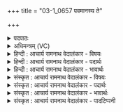+++
title = "03-1_0657 पवमानस्य ते"

+++
<details><summary>पदपाठः</summary>

प꣡व꣢꣯मानस्य। ते꣣। कवे। वा꣡जि꣢꣯न्। स꣡र्गाः꣢꣯। अ꣣सृक्षत। अ꣡र्व꣢꣯न्तः। न। श्र꣣वस्य꣡वः꣢। ६५७।
</details>

<details><summary>अधिमन्त्रम् (VC)</summary>

- पवमानः सोमः
- शतं वैखानसः
- गायत्री
- षड्जः
</details>

<details><summary>हिन्दी : आचार्य रामनाथ वेदालंकार - विषयः</summary>

प्रथम मन्त्र में परमात्मा-रूप सोम की रसधाराओं का वर्णन है।
</details>

<details><summary>हिन्दी : आचार्य रामनाथ वेदालंकार - पदार्थः</summary>

पदार्थान्वयभाषाः -  हे (कवे) वेदकाव्य के कवि ! हे (वाजिन्) बली परमेश्वर ! (पवमानस्य ते) तुझ पवित्र करनेवाले की (सर्गाः) आनन्द-धाराएँ (श्रवस्यवः) हमें यशस्वी बनाना चाहती हुई (असृक्षत) छूट रही हैं, (न) जैसे (अर्वन्तः) घोड़े [घुड़साल से छूटते हैं।] घोड़े भी कैसे होते हैं? (श्रवस्यवः) घासादि भोज्य को चाहनेवाले। अभिप्राय यह है कि जैसे बाहर जाकर चरागाहों में घास चरना चाहनेवाले घोड़े घुड़साल में से उत्सुकतापूर्वक निकलते हैं, ऐसे ही आपकी आनन्दधाराएँ आपमें से निकलकर हमें आनन्दित कर रही हैं ॥१॥ इस मन्त्र में उपमालङ्कार है। ‘श्रवस्यवः’ में श्लेष है ॥१॥
</details>

<details><summary>हिन्दी : आचार्य रामनाथ वेदालंकार - भावार्थः</summary>

भावार्थभाषाः -  परमात्मा के उपासक लोग परमात्मा से अपने आत्मा में प्रवेश करते हुए महान् आनन्द के झरनों को साक्षात् अनुभव करते हैं ॥१॥
</details>

<details><summary>संस्कृत : आचार्य रामनाथ वेदालंकार - विषयः</summary>

तत्रादौ परमात्मसोमस्य रसधारा वर्ण्यन्ते।
</details>

<details><summary>संस्कृत : आचार्य रामनाथ वेदालंकार - पदार्थः</summary>

पदार्थान्वयभाषाः -  हे (कवे) वेदकाव्यकार ! हे (वाजिन्) बलवन् परमेश्वर ! (पवमानस्य) पवित्रीकुर्वतः (ते) तव (सर्गाः) आनन्दधाराः। [सृज्यन्ते इति सर्गाः धाराः।] (श्रवस्यवः) अस्माकं कीर्तिं कामयमानाः सत्यः। [छन्दसि परेच्छायां क्यच्। ततश्च ‘क्याच्छन्दसि’ अ० ३।२।१७० इति उः प्रत्ययः।] (असृक्षत) विसृष्टा भवन्ति, प्रस्यन्दन्ते। [सृज विसर्गे, कर्मणि लुङि छान्दसं रूपम्।] कथमिव ? (अर्वन्तः न) यथा अश्वाः, [अश्वशालायाः विसृष्टा भवन्ति।] अर्वन्तः अपि कीदृशाः ? (श्रवस्यवः) श्रवः घासादिकम् अन्नम् आत्मनः कामयमानाः। बहिर्गत्वा गोचरेषु घासं चरितुकामाः अश्वाः यथा सद्यो मन्दुरातो निर्गच्छन्ति तथेत्यर्थः। [श्रवः इत्यन्ननाम यशोनाम च। निघं० २।७, ११।७] ॥१॥ अत्रोपमालङ्कारः। ‘श्रवस्यवः’ इत्यत्र श्लेषः ॥१॥
</details>

<details><summary>संस्कृत : आचार्य रामनाथ वेदालंकार - भावार्थः</summary>

भावार्थभाषाः -  परमात्मोपासका जनाः परमात्मनः सकाशात् स्वात्मानं प्रविशतोऽमन्दानन्दनिर्झरान् साक्षादनुभवन्ति ॥१॥
</details>

<details><summary>संस्कृत : आचार्य रामनाथ वेदालंकार - पादटिप्पनी</summary>

टिप्पणी:   १. ऋ० ९।६६।१०।
</details>